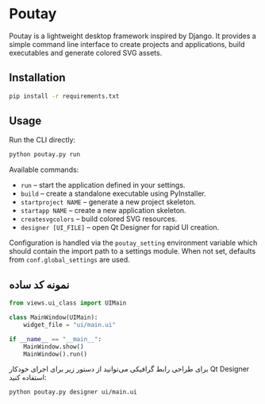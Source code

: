 # Poutay

Poutay is a lightweight desktop framework inspired by Django. It provides a simple
command line interface to create projects and applications, build executables and
generate colored SVG assets.

## Installation

```bash
pip install -r requirements.txt
```

## Usage

Run the CLI directly:

```bash
python poutay.py run
```

Available commands:

- `run` – start the application defined in your settings.
- `build` – create a standalone executable using PyInstaller.
- `startproject NAME` – generate a new project skeleton.
- `startapp NAME` – create a new application skeleton.
- `createsvgcolors` – build colored SVG resources.
- `designer [UI_FILE]` – open Qt Designer for rapid UI creation.

Configuration is handled via the `poutay_setting` environment variable which
should contain the import path to a settings module. When not set, defaults from
`conf.global_settings` are used.

## نمونه کد ساده

```python
from views.ui_class import UIMain

class MainWindow(UIMain):
    widget_file = "ui/main.ui"

if __name__ == "__main__":
    MainWindow.show()
    MainWindow().run()
```

برای طراحی رابط گرافیکی می‌توانید از دستور زیر برای اجرای خودکار Qt Designer استفاده کنید:

```bash
python poutay.py designer ui/main.ui
```
